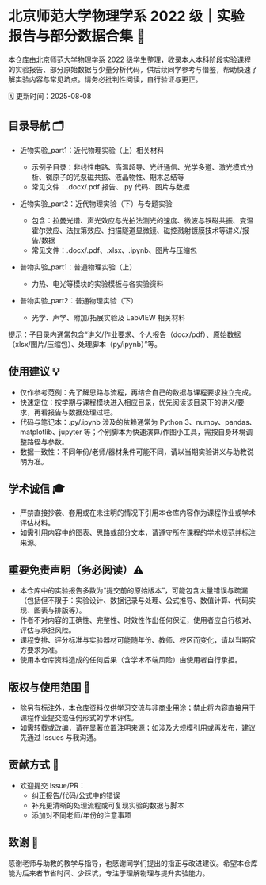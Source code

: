 # 北京师范大学物理学系 2022 级｜实验报告与部分数据合集 🔬

本仓库由北京师范大学物理学系 2022 级学生整理，收录本人本科阶段实验课程的实验报告、部分原始数据与少量分析代码，供后续同学参考与借鉴，帮助快速了解实验内容与常见坑点。请务必批判性阅读，自行验证与更正。

🗓️ 更新时间：2025-08-08

## 目录导航 🗂️

- 近物实验_part1：近代物理实验（上）相关材料
	- 示例子目录：非线性电路、高温超导、光纤通信、光学多道、激光模式分析、铷原子的光泵磁共振、液晶物性、期末总结等
	- 常见文件：.docx/.pdf 报告、.py 代码、图片与数据

- 近物实验_part2：近代物理实验（下）与专题实验
	- 包含：拉曼光谱、声光效应与光拍法测光的速度、微波与铁磁共振、变温霍尔效应、法拉第效应、扫描隧道显微镜、磁控溅射镀膜技术等讲义/报告/数据
	- 常见文件：.docx/.pdf、.xlsx、.ipynb、图片与压缩包

- 普物实验_part1：普通物理实验（上）
	- 力热、电光等模块的实验模板与各实验资料

- 普物实验_part2：普通物理实验（下）
	- 光学、声学、附加/拓展实验及 LabVIEW 相关材料

提示：子目录内通常包含“讲义/作业要求、个人报告（docx/pdf）、原始数据（xlsx/图片/压缩包）、处理脚本（py/ipynb）”等。

## 使用建议 💡

- 仅作参考范例：先了解思路与流程，再结合自己的数据与课程要求独立完成。
- 快速定位：按学期与课程模块进入相应目录，优先阅读该目录下的讲义/要求，再看报告与数据处理过程。
- 代码与笔记本：.py/.ipynb 涉及的依赖通常为 Python 3、numpy、pandas、matplotlib、jupyter 等；个别脚本为快速演算/作图小工具，需按自身环境调整路径与参数。
- 数据一致性：不同年份/老师/器材条件可能不同，请以当期实验讲义与助教说明为准。

## 学术诚信 🎓

- 严禁直接抄袭、套用或在未注明的情况下引用本仓库内容作为课程作业或学术评估材料。
- 如需引用内容中的图表、思路或部分文本，请遵守所在课程的学术规范并标注来源。

## 重要免责声明（务必阅读）⚠️

- 本仓库中的实验报告多数为“提交前的原始版本”，可能包含大量错误与疏漏（包括但不限于：实验设计、数据记录与处理、公式推导、数值计算、代码实现、图表与排版等）。
- 作者不对内容的正确性、完整性、时效性作出任何保证，使用者应自行核对、评估与承担风险。
- 课程安排、评分标准与实验器材可能随年份、教师、校区而变化，请以当期官方要求为准。
- 使用本仓库资料造成的任何后果（含学术不端风险）由使用者自行承担。

## 版权与使用范围 📄

- 除另有标注外，本仓库资料仅供学习交流与非商业用途；禁止将内容直接用于课程作业提交或任何形式的学术评估。
- 如需转载或改编，请在显著位置注明来源；如涉及大规模引用或再发布，建议先通过 Issues 与我沟通。

## 贡献方式 🤝

- 欢迎提交 Issue/PR：
	- 纠正报告/代码/公式中的错误
	- 补充更清晰的处理流程或可复现实验的数据与脚本
	- 添加对不同老师/年份的注意事项

## 致谢 🙏

感谢老师与助教的教学与指导，也感谢同学们提出的指正与改进建议。希望本仓库能为后来者节省时间、少踩坑，专注于理解物理与提升实验能力。
